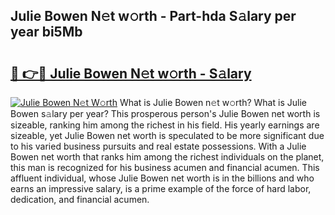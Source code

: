 ## Julie Bowen N𝚎t w𝚘rth - Part-hda S𝚊lary per year bi5Mb

# <h2><a href="http://gc3is4.nevu.top/?p=Julie+Bowen">🔗 👉🔴 Julie Bowen N𝚎t w𝚘rth - S𝚊lary</a></h2>

[![Julie Bowen N𝚎t W𝚘rth](https://i.imgur.com/Oavwk0R.jpeg)](http://gc3is4.nevu.top/?p=Julie+Bowen)
What is Julie Bowen n𝚎t w𝚘rth? What is Julie Bowen s𝚊lary per year?
This prosperous person's Julie Bowen net worth is sizeable, ranking him among the richest in his field. His yearly earnings are sizeable, yet Julie Bowen net worth is speculated to be more significant due to his varied business pursuits and real estate possessions. With a Julie Bowen net worth that ranks him among the richest individuals on the planet, this man is recognized for his business acumen and financial acumen. This affluent individual, whose Julie Bowen net worth is in the billions and who earns an impressive salary, is a prime example of the force of hard labor, dedication, and financial acumen.

